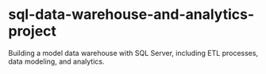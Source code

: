 # sql-data-warehouse-and-analytics-project
Building a model data warehouse with SQL Server, including ETL processes, data modeling, and analytics. 
